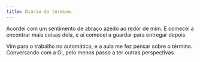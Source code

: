 ```yaml
---
title: Diário do término.
---
```


Acordei com um sentimento de abraço azedo ao redor de mim. E comecei a encontrar mais coisas dela, e aí comecei a guardar para entregar depois.

Vim para o trabalho no automático, e a aula me fez pensar sobre o término. Conversando com a Gi, pelo menos passo a ter outras perspectivas.